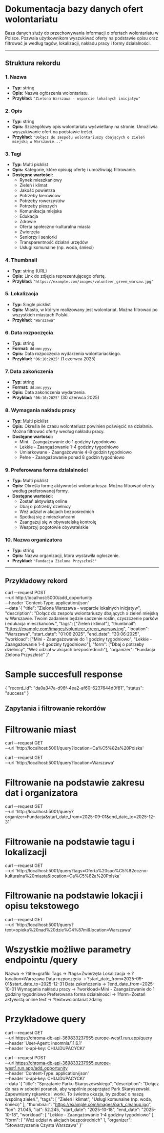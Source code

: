 # Dokumentacja bazy danych ofert wolontariatu

Baza danych służy do przechowywania informacji o ofertach wolontariatu w Polsce. Pozwala użytkownikom wyszukiwać oferty na podstawie opisu oraz filtrować je według tagów, lokalizacji, nakładu pracy i formy działalności.

---

## Struktura rekordu

### 1. Nazwa
- **Typ:** string  
- **Opis:** Nazwa ogłoszenia wolontariatu.  
- **Przykład:** `"Zielona Warszawa - wsparcie lokalnych inicjatyw"`

### 2. Opis
- **Typ:** string  
- **Opis:** Szczegółowy opis wolontariatu wyświetlany na stronie. Umożliwia wyszukiwanie ofert na podstawie treści.  
- **Przykład:** `"Dołącz do zespołu wolontariuszy dbających o zieleń miejską w Warszawie..."`

### 3. Tagi
- **Typ:** Multi picklist
- **Opis:** Kategorie, które opisują ofertę i umożliwiają filtrowanie.  
- **Dostępne wartości:**
  - Rynek mieszkaniowy  
  - Zieleń i klimat  
  - Jakość powietrza  
  - Potrzeby kierowców  
  - Potrzeby rowerzystów  
  - Potrzeby pieszych  
  - Komunikacja miejska  
  - Edukacja  
  - Zdrowie  
  - Oferta społeczno-kulturalna miasta  
  - Zwierzęta  
  - Seniorzy i seniorki  
  - Transparentność działań urzędów  
  - Usługi komunalne (np. woda, śmieci)  

### 4. Thumbnail
- **Typ:** string (URL)  
- **Opis:** Link do zdjęcia reprezentującego ofertę.  
- **Przykład:** `"https://example.com/images/volunteer_green_warsaw.jpg"`

### 5. Lokalizacja
- **Typ:** Single picklist 
- **Opis:** Miasto, w którym realizowany jest wolontariat. Można filtrować po wszystkich miastach Polski.  
- **Przykład:** `"Warszawa"`

### 6. Data rozpoczęcia
- **Typ:** string  
- **Format:** `dd:mm:yyyy`  
- **Opis:** Data rozpoczęcia wydarzenia wolontariackiego.  
- **Przykład:** `"06:10:2025"` (1 czerwca 2025)

### 7. Data zakończenia
- **Typ:** string  
- **Format:** `dd:mm:yyyy`  
- **Opis:** Data zakończenia wydarzenia.  
- **Przykład:** `"06:10:2025"` (30 czerwca 2025)

### 8. Wymagania nakładu pracy
- **Typ:** Multi picklist 
- **Opis:** Określa ile czasu wolontariusz powinien poświęcić na działania. Można filtrować oferty według nakładu pracy.  
- **Dostępne wartości:**
  - Mini - Zaangażowanie do 1 godziny tygodniowo
  - Lekkie - Zaangażowanie 1-4 godziny tygodniowo  
  - Umiarkowane - Zaangażowanie 4-8 godzin tygodniowo  
  - Pełne - Zaangażowanie ponad 8 godzin tygodniowo  

### 9. Preferowana forma działalności
- **Typ:** Multi picklist
- **Opis:** Określa formę aktywności wolontariusza. Można filtrować oferty według preferowanej formy.  
- **Dostępne wartości:**
  - Zostań aktywistą online  
  - Dbaj o potrzeby dzielnicy 
  - Weź udział w akcjach bezpośrednich
  - Spotkaj się z mieszkańcami
  - Zaangażuj się w obywatelską kontrolę
  - Wesprzyj pogotowie obywatelskie

### 10. Nazwa organizatora
- **Typ:** string  
- **Opis:** Nazwa organizacji, która wystawiła ogłoszenie.  
- **Przykład:** `"Fundacja Zielona Przyszłość"`

---

## Przykładowy rekord

curl --request POST \
  --url http://localhost:5000/add_opportunity \
  --header 'Content-Type: application/json' \
  --data '{
   "title": "Zielona Warszawa - wsparcie lokalnych inicjatyw",
   "description": "Dołącz do zespołu wolontariuszy dbających o zieleń miejską w Warszawie. Twoim zadaniem będzie sadzenie roślin, czyszczenie parków i edukacja mieszkańców.",
   "tags": ["Zieleń i klimat"],
   "thumbnail": "https://example.com/images/volunteer_green_warsaw.jpg",
   "location": "Warszawa",
   "start_date": "01:06:2025",
   "end_date": "30:06:2025",
   "workload": ["Mini - Zaangażowanie do 1 godziny tygodniowo", "Lekkie - Zaangażowanie 1-4 godziny tygodniowo"],
   "form": ["Dbaj o potrzeby dzielnicy", "Weź udział w akcjach bezpośrednich"],
   "organizer": "Fundacja Zielona Przyszłość"
 }'

 # Sample succesfull response

 {
	"record_id": "da0a347a-d96f-4ea2-af60-6237644d0f81",
	"status": "success"
}


## Zapytania i filtrowanie rekordów

# Filtrowanie miast

curl --request GET \
  --url 'http://localhost:5001/query?location=Ca%C5%82a%20Polska'

curl --request GET \
  --url 'http://localhost:5001/query?location=Warszawa'

# Filtrowanie na podstawie zakresu dat i organizatora

curl --request GET \
  --url 'http://localhost:5001/query?organizer=Fundacja&start_date_from=2025-09-01&end_date_to=2025-12-31'

# Filtrowanie na podstawie tagu i lokalizacji

curl --request GET \
  --url 'http://localhost:5001/query?tags=Oferta%20spo%C5%82eczno-kulturalna%20miasta&location=Ca%C5%82a%20Polska'

# Filtrowanie na podstawie lokacji i opisu tekstowego

curl --request GET \
  --url 'http://localhost:5001/query?text=opieka%20nad%20dzie%C4%87mi&location=Warszawa'

# Wszystkie możliwe parametry endpointu /query

Nazwa -> ?title=grafiki
Tags -> ?tags=Zwierzęta
Lokalizacja -> ?location=Warszawa
Data rozpoczęcia -> ?start_date_from=2025-09-01&start_date_to=2025-12-31
Data zakończenia -> ?end_date_from=2025-10-01
Wymagania nakładu pracy -> ?workload=Mini - Zaangażowanie do 1 godziny tygodniowo
Preferowana forma działalności -> ?form=Zostań aktywistą online
text -> ?text=wolontariat zdalny

# Przykładowe query

curl --request GET \
  --url https://chroma-db-api-369833237955.europe-west1.run.app/query \
  --header 'User-Agent: insomnia/11.6.1' \
  --header 'x-api-key: CHUJDUPACYCKI'

curl --request POST \
  --url https://chroma-db-api-369833237955.europe-west1.run.app/add_opportunity \
  --header 'Content-Type: application/json' \
  --header 'x-api-key: CHUJDUPACYCKI' \
  --data '{
     "title": "Sprzątanie Parku Skaryszewskiego",
     "description": "Dołącz do nas w sobotni poranek, aby wspólnie posprzątać Park Skaryszewski. Zapewniamy rękawice i worki. To świetna okazja, by zadbać o naszą wspólną zieleń.",
     "tags": [
         "Zieleń i klimat",
         "Usługi komunalne (np. woda, śmieci)"
     ],
     "thumbnail": "https://example.com/images/park_cleanup.jpg",
     "lon": 21.045,
     "lat": 52.245,
     "start_date": "2025-10-18",
     "end_date": "2025-10-18",
     "workload": [
         "Lekkie - Zaangażowanie 1-4 godziny tygodniowo"
     ],
     "form": [
         "Weź udział w akcjach bezpośrednich"
     ],
     "organizer": "Stowarzyszenie Czysta Warszawa"
 }'

